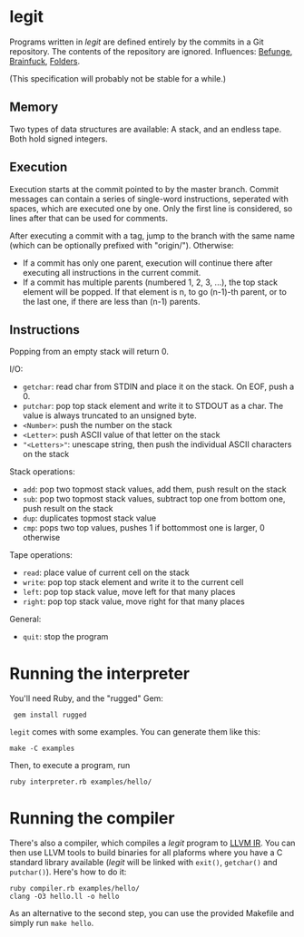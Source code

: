 # legit

Programs written in *legit* are defined entirely by the commits in a Git repository. The contents of the repository are ignored. Influences: [Befunge](https://esolangs.org/wiki/Befunge), [Brainfuck](https://esolangs.org/wiki/Brainfuck), [Folders](https://esolangs.org/wiki/Folders).

(This specification will probably not be stable for a while.)

## Memory

Two types of data structures are available: A stack, and an endless tape. Both hold signed integers.

## Execution

Execution starts at the commit pointed to by the master branch. Commit messages can contain a series of single-word instructions, seperated with spaces, which are executed one by one. Only the first line is considered, so lines after that can be used for comments.

After executing a commit with a tag, jump to the branch with the same name (which can be optionally prefixed with "origin/"). Otherwise:

- If a commit has only one parent, execution will continue there after executing all instructions in the current commit.
- If a commit has multiple parents (numbered 1, 2, 3, ...), the top stack element will be popped. If that element is n, to go (n-1)-th parent, or to the last one, if there are less than (n-1) parents.

## Instructions

Popping from an empty stack will return 0.

I/O:

- `getchar`: read char from STDIN and place it on the stack. On EOF, push a 0.
- `putchar`: pop top stack element and write it to STDOUT as a char. The value is always truncated to an unsigned byte.
- `<Number>`: push the number on the stack
- `<Letter>`: push ASCII value of that letter on the stack
- `"<Letters>"`: unescape string, then push the individual ASCII characters on the stack

Stack operations:

- `add`: pop two topmost stack values, add them, push result on the stack
- `sub`: pop two topmost stack values, subtract top one from bottom one, push result on the stack
- `dup`: duplicates topmost stack value
- `cmp`: pops two top values, pushes 1 if bottommost one is larger, 0 otherwise

Tape operations:

- `read`: place value of current cell on the stack
- `write`: pop top stack element and write it to the current cell
- `left`: pop top stack value, move left for that many places
- `right`: pop top stack value, move right for that many places

General:

- `quit`: stop the program

# Running the interpreter

You'll need Ruby, and the "rugged" Gem:

     gem install rugged

`legit` comes with some examples. You can generate them like this:

    make -C examples

Then, to execute a program, run

    ruby interpreter.rb examples/hello/

# Running the compiler

There's also a compiler, which compiles a *legit* program to [LLVM IR](https://llvm.org/docs/LangRef.html). You can then use LLVM tools to build binaries for all plaforms where you have a C standard library available (*legit* will be linked with `exit()`, `getchar()` and `putchar()`). Here's how to do it:

    ruby compiler.rb examples/hello/
    clang -O3 hello.ll -o hello

As an alternative to the second step, you can use the provided Makefile and simply run `make hello`.
